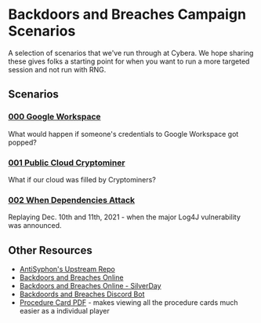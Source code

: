 # Backdoors and Breaches Campaign Scenarios

A selection of scenarios that we've run through at Cybera. We hope sharing
these gives folks a starting point for when you want to run a more targeted
session and not run with RNG.

## Scenarios

### [000 Google Workspace](https://github.com/cybera/BandBCampaigns/blob/main/campaigns/000-Google-Workspace.md)

What would happen if someone's credentials to Google Workspace got popped?

### [001 Public Cloud Cryptominer](https://github.com/cybera/BandBCampaigns/blob/main/campaigns/001-Public-Cloud-Cryptominer.md)

What if our cloud was filled by Cryptominers?

### [002 When Dependencies Attack](https://github.com/cybera/BandBCampaigns/blob/main/campaigns/002-When-Dependencies-Attack.md)

Replaying Dec. 10th and 11th, 2021 - when the major Log4J vulnerability was announced.

## Other Resources

* [AntiSyphon's Upstream
Repo](https://github.com/AntiSyphon/BandBCampaigns/tree/main)
* [Backdoors and Breaches Online](https://play.backdoorsandbreaches.com/)
* [Backdoors and Breaches Online - SilverDay](https://bnb.silverday.de/index.php)
* [Backdoords and Breaches Discord
  Bot](https://github.com/simeononsecurity/discord-backdoors-and-breaches)
* [Procedure Card
  PDF](https://drive.google.com/file/d/1Yl8zlrgWyEk2XkwbstEmqthLbTLWZMpU/view) - makes viewing all the procedure cards much easier as a individual player 

